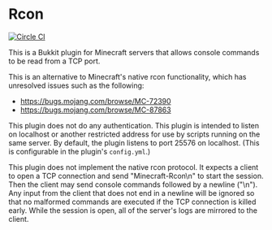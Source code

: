 # Rcon

[![Circle CI](https://circleci.com/gh/AgentME/bukkit-rcon.svg?style=shield)](https://circleci.com/gh/AgentME/bukkit-rcon)

This is a Bukkit plugin for Minecraft servers that allows console commands to
be read from a TCP port.

This is an alternative to Minecraft's native rcon functionality, which has
unresolved issues such as the following:
* https://bugs.mojang.com/browse/MC-72390
* https://bugs.mojang.com/browse/MC-87863

This plugin does not do any authentication. This plugin is intended to listen
on localhost or another restricted address for use by scripts running on the
same server. By default, the plugin listens to port 25576 on localhost. (This
is configurable in the plugin's `config.yml`.)

This plugin does not implement the native rcon protocol. It expects a client
to open a TCP connection and send "Minecraft-Rcon\n" to start the session. Then
the client may send console commands followed by a newline ("\n"). Any input
from the client that does not end in a newline will be ignored so that no
malformed commands are executed if the TCP connection is killed early. While
the session is open, all of the server's logs are mirrored to the client.
